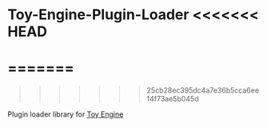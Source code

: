 Toy-Engine-Plugin-Loader
<<<<<<< HEAD
======
=======
==========================
>>>>>>> 25cb28ec395dc4a7e36b5cca6ee14f73ae5b045d

Plugin loader library for [Toy Engine](https://github.com/toshipiazza/Toy-Engine)
